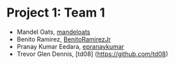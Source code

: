Project 1: Team 1
=================

* Mandel Oats, [mandeloats](https://github.com/mandeloats)
* Benito Ramirez, [BenitoRamirezJr](https://github.com/BenitoRamirezJr)
* Pranay Kumar Eedara, [epranaykumar](https://github.com/epranaykumar)
* Trevor Glen Dennis, [td08] (https://github.com/td08)

